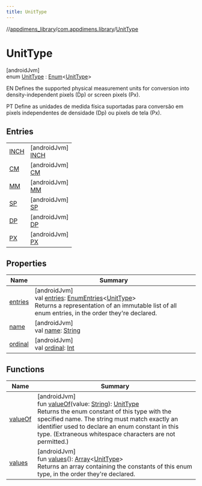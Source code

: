```yaml
---
title: UnitType
---
```

//[appdimens_library](../../../index.html)/[com.appdimens.library](../index.html)/[UnitType](index.html)



# UnitType



[androidJvm]\
enum [UnitType](index.html) : [Enum](https://kotlinlang.org/api/core/kotlin-stdlib/kotlin/-enum/index.html)&lt;[UnitType](index.html)&gt; 

EN Defines the supported physical measurement units for conversion into density-independent pixels (Dp) or screen pixels (Px).



PT Define as unidades de medida física suportadas para conversão em pixels independentes de densidade (Dp) ou pixels de tela (Px).



## Entries


| | |
|---|---|
| [INCH](-i-n-c-h/index.html) | [androidJvm]<br>[INCH](-i-n-c-h/index.html) |
| [CM](-c-m/index.html) | [androidJvm]<br>[CM](-c-m/index.html) |
| [MM](-m-m/index.html) | [androidJvm]<br>[MM](-m-m/index.html) |
| [SP](-s-p/index.html) | [androidJvm]<br>[SP](-s-p/index.html) |
| [DP](-d-p/index.html) | [androidJvm]<br>[DP](-d-p/index.html) |
| [PX](-p-x/index.html) | [androidJvm]<br>[PX](-p-x/index.html) |


## Properties


| Name | Summary |
|---|---|
| [entries](entries.html) | [androidJvm]<br>val [entries](entries.html): [EnumEntries](https://kotlinlang.org/api/core/kotlin-stdlib/kotlin.enums/-enum-entries/index.html)&lt;[UnitType](index.html)&gt;<br>Returns a representation of an immutable list of all enum entries, in the order they're declared. |
| [name](-p-x/index.html#-372974862%2FProperties%2F1376941149) | [androidJvm]<br>val [name](-p-x/index.html#-372974862%2FProperties%2F1376941149): [String](https://kotlinlang.org/api/core/kotlin-stdlib/kotlin/-string/index.html) |
| [ordinal](-p-x/index.html#-739389684%2FProperties%2F1376941149) | [androidJvm]<br>val [ordinal](-p-x/index.html#-739389684%2FProperties%2F1376941149): [Int](https://kotlinlang.org/api/core/kotlin-stdlib/kotlin/-int/index.html) |


## Functions


| Name | Summary |
|---|---|
| [valueOf](value-of.html) | [androidJvm]<br>fun [valueOf](value-of.html)(value: [String](https://kotlinlang.org/api/core/kotlin-stdlib/kotlin/-string/index.html)): [UnitType](index.html)<br>Returns the enum constant of this type with the specified name. The string must match exactly an identifier used to declare an enum constant in this type. (Extraneous whitespace characters are not permitted.) |
| [values](values.html) | [androidJvm]<br>fun [values](values.html)(): [Array](https://kotlinlang.org/api/core/kotlin-stdlib/kotlin/-array/index.html)&lt;[UnitType](index.html)&gt;<br>Returns an array containing the constants of this enum type, in the order they're declared. |
